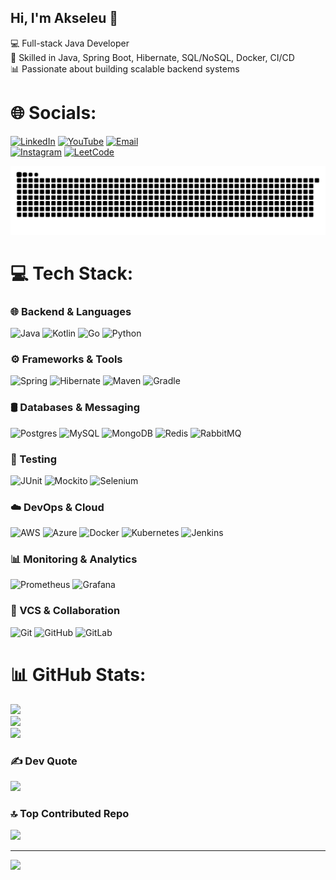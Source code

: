 ## Hi, I'm Akseleu 👋  

💻 Full-stack Java Developer  
🚀 Skilled in Java, Spring Boot, Hibernate, SQL/NoSQL, Docker, CI/CD  
📊 Passionate about building scalable backend systems  

# 🌐 Socials:
[![LinkedIn](https://img.shields.io/badge/LinkedIn-%230077B5.svg?logo=linkedin&logoColor=white)](https://www.linkedin.com/in/akseleu-maksat-48b05b275) 
[![YouTube](https://img.shields.io/badge/YouTube-%23FF0000.svg?logo=YouTube&logoColor=white)](https://www.youtube.com/@akseleumaksat) 
[![Email](https://img.shields.io/badge/Email-D14836?logo=gmail&logoColor=white)](mailto:maksatakseleu@gmail.com)  
[![Instagram](https://img.shields.io/badge/Instagram-%23E4405F.svg?logo=Instagram&logoColor=white)](https://www.instagram.com/maksatakseleu/) 
[![LeetCode](https://img.shields.io/badge/LeetCode-FFA116?logo=LeetCode&logoColor=black)](https://leetcode.com/u/AkseleuMaksat/)

<picture>
  <img alt="github-snake" src="https://github.com/bekonti/bekonti/blob/output/github-contribution-grid-snake-dark.svg" />
</picture>

# 💻 Tech Stack:
### 🌐 Backend & Languages
![Java](https://img.shields.io/badge/java-%23ED8B00.svg?style=for-the-badge&logo=openjdk&logoColor=white) 
![Kotlin](https://img.shields.io/badge/kotlin-%230095D5.svg?style=for-the-badge&logo=kotlin&logoColor=white) 
![Go](https://img.shields.io/badge/go-%2300ADD8.svg?style=for-the-badge&logo=go&logoColor=white) 
![Python](https://img.shields.io/badge/python-3670A0?style=for-the-badge&logo=python&logoColor=ffdd54) 

### ⚙️ Frameworks & Tools
![Spring](https://img.shields.io/badge/spring-%236DB33F.svg?style=for-the-badge&logo=spring&logoColor=white) 
![Hibernate](https://img.shields.io/badge/hibernate-59666C.svg?style=for-the-badge&logo=hibernate&logoColor=white) 
![Maven](https://img.shields.io/badge/maven-C71A36.svg?style=for-the-badge&logo=apache-maven&logoColor=white) 
![Gradle](https://img.shields.io/badge/gradle-02303A.svg?style=for-the-badge&logo=gradle&logoColor=white) 

### 🛢 Databases & Messaging
![Postgres](https://img.shields.io/badge/postgres-%23316192.svg?style=for-the-badge&logo=postgresql&logoColor=white) 
![MySQL](https://img.shields.io/badge/mysql-%2300758F.svg?style=for-the-badge&logo=mysql&logoColor=white) 
![MongoDB](https://img.shields.io/badge/MongoDB-%234ea94b.svg?style=for-the-badge&logo=mongodb&logoColor=white) 
![Redis](https://img.shields.io/badge/redis-%23DD0031.svg?style=for-the-badge&logo=redis&logoColor=white) 
![RabbitMQ](https://img.shields.io/badge/rabbitmq-FF6600?style=for-the-badge&logo=rabbitmq&logoColor=white) 

### 🧪 Testing
![JUnit](https://img.shields.io/badge/junit5-25A162.svg?style=for-the-badge&logo=junit5&logoColor=white) 
![Mockito](https://img.shields.io/badge/mockito-1c1c1c.svg?style=for-the-badge&logo=mockito&logoColor=white) 
![Selenium](https://img.shields.io/badge/selenium-%2343B02A.svg?style=for-the-badge&logo=selenium&logoColor=white)

### ☁️ DevOps & Cloud
![AWS](https://img.shields.io/badge/AWS-%23FF9900.svg?style=for-the-badge&logo=amazon-aws&logoColor=white) 
![Azure](https://img.shields.io/badge/azure-%230072C6.svg?style=for-the-badge&logo=microsoftazure&logoColor=white) 
![Docker](https://img.shields.io/badge/docker-%230db7ed.svg?style=for-the-badge&logo=docker&logoColor=white) 
![Kubernetes](https://img.shields.io/badge/kubernetes-%23326ce5.svg?style=for-the-badge&logo=kubernetes&logoColor=white) 
![Jenkins](https://img.shields.io/badge/jenkins-D24939.svg?style=for-the-badge&logo=jenkins&logoColor=white) 

### 📊 Monitoring & Analytics
![Prometheus](https://img.shields.io/badge/Prometheus-E6522C.svg?style=for-the-badge&logo=prometheus&logoColor=white) 
![Grafana](https://img.shields.io/badge/grafana-F46800.svg?style=for-the-badge&logo=grafana&logoColor=white) 

### 🔧 VCS & Collaboration
![Git](https://img.shields.io/badge/git-%23F05033.svg?style=for-the-badge&logo=git&logoColor=white) 
![GitHub](https://img.shields.io/badge/github-%23121011.svg?style=for-the-badge&logo=github&logoColor=white) 
![GitLab](https://img.shields.io/badge/gitlab-%23181717.svg?style=for-the-badge&logo=gitlab&logoColor=white)

# 📊 GitHub Stats:
![](https://github-readme-stats.vercel.app/api?username=AkseleuMaksat&theme=dark&hide_border=false&include_all_commits=true&count_private=true)<br/>
![](https://nirzak-streak-stats.vercel.app/?user=AkseleuMaksat&theme=dark&hide_border=false)<br/>
![](https://github-readme-stats.vercel.app/api/top-langs/?username=AkseleuMaksat&theme=dark&hide_border=false&include_all_commits=true&count_private=true&layout=compact)

### ✍️ Dev Quote
![](https://quotes-github-readme.vercel.app/api?type=horizontal&theme=radical)

### 🔝 Top Contributed Repo
![](https://github-contributor-stats.vercel.app/api?username=AkseleuMaksat&limit=5&theme=dark&combine_all_yearly_contributions=true)

---
[![](https://visitcount.itsvg.in/api?id=AkseleuMaksat&icon=0&color=2)](https://visitcount.itsvg.in)
